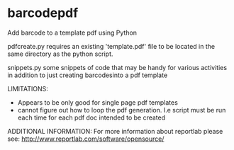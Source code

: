 barcodepdf
==========

Add barcode to a template pdf using Python


pdfcreate.py 
  requires an existing 'template.pdf' file to be located in the same directory as the python script. 

snippets.py
  some snippets of code that may be handy for various activities in addition to just creating barcodesinto a pdf template

LIMITATIONS:
* Appears to be only good for single page pdf templates
* cannot figure out how to loop the pdf generation. I.e script must be run each time for each pdf doc intended to be created



ADDITIONAL INFORMATION:
For more information about reportlab please see:
http://www.reportlab.com/software/opensource/

